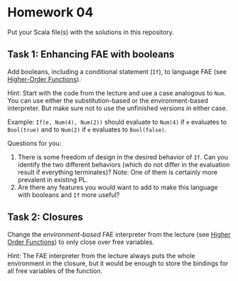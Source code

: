 # Homework 04


Put your Scala file(s) with the solutions in this repository.

## Task 1: Enhancing FAE with booleans

Add booleans, including a conditional statement (`If`), to language FAE
(see [Higher-Order Functions](https://ps-tuebingen-courses.github.io/pl1-lecture-notes/07-higher-order-functions/higher-order-functions.html)).

Hint: Start with the code from the lecture and use a case analogous to `Num`.
You can use either the substitution-based or the environment-based interpreter.
But make sure not to use the unfinished versions in either case.

Example: `If(e, Num(4), Num(2))` should evaluate to `Num(4)` if `e` evaluates
to `Bool(true)` and to `Num(2)` if `e` evaluates to `Bool(false)`.

Questions for you:

1. There is some freedom of design in the desired behavior of `If`. Can you
   identify the two different behaviors (which do not differ in the evaluation
   result if everything terminates)? Note: One of them is certainly more
   prevalent in existing PL.
2. Are there any features you would want to add to make this language with
   booleans and `If` more useful?

## Task 2: Closures

Change the *environment-based* FAE interpreter from the lecture
(see [Higher Order Functions](https://ps-tuebingen-courses.github.io/pl1-lecture-notes/07-higher-order-functions/higher-order-functions.html))
to only close over free variables.

Hint: The FAE interpreter from the lecture always puts
the whole environment in the closure, but it would be enough
to store the bindings for all free variables of the function.
